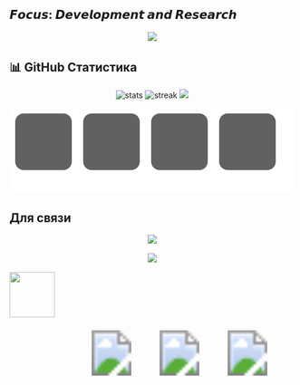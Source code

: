 ## 𝙁𝙤𝙘𝙪𝙨: 𝘿𝙚𝙫𝙚𝙡𝙤𝙥𝙢𝙚𝙣𝙩 𝙖𝙣𝙙 𝙍𝙚𝙨𝙚𝙖𝙧𝙘𝙝

<p align="center">
  <img src="https://skillicons.dev/icons?i=cpp,js,html,css,linux,bash" />
</p>

## 📊 GitHub Статистика

<p align="center">
  <img src="https://github-readme-stats.vercel.app/api?username=xhm&show_icons=true&theme=github_dark" alt="stats" />
  <img src="https://github-readme-streak-stats.herokuapp.com/?user=xhm&theme=dark" alt="streak" />
  <img src="https://github-readme-stats.vercel.app/api/top-langs/?username=xhm&layout=compact&theme=radical" />

</p>

<img src="assets/tech_glass_hover.svg" width="500" alt="Tech stack" />

## Для связи

<p align="center">
  <img src="https://skillicons.dev/icons?i=cpp" />
</p>

<p align="center">
  <a href="mailto:your.email@example.com"><img src="https://img.shields.io/badge/Email-D14836?style=for-the-badge&logo=gmail&logoColor=white" /></a>
</p>

<image class="icon" x="20" y="20" width="80" height="80" src="https://skillicons.dev/icons?i=cpp"/>


<svg width="500" height="150" viewBox="0 0 500 150" fill="none" xmlns="http://www.w3.org/2000/svg">
  <style>
    .icon:hover {
      filter: url(#glow);
    }
  </style>
  <defs>
    <filter id="glow" x="-50%" y="-50%" width="200%" height="200%">
      <feGaussianBlur stdDeviation="4" result="coloredBlur"/>
      <feMerge>
        <feMergeNode in="coloredBlur"/>
        <feMergeNode in="SourceGraphic"/>
      </feMerge>
    </filter>
  </defs>

  <image class="icon" x="20" y="20" width="80" height="80" src="https://skillicons.dev/icons?i=cpp"/>
  <image class="icon" x="140" y="20" width="80" height="80" href="https://cdn.jsdelivr.net/gh/devicons/devicon/icons/html5/html5-original.svg"/>
  <image class="icon" x="260" y="20" width="80" height="80" href="https://cdn.jsdelivr.net/gh/devicons/devicon/icons/javascript/javascript-original.svg"/>
  <image class="icon" x="380" y="20" width="80" height="80" href="https://cdn.jsdelivr.net/gh/devicons/devicon/icons/css3/css3-original.svg"/>
</svg>